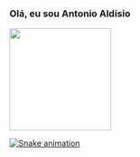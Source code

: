 ### Olá, eu sou Antonio Aldísio


 <div>
  <a href="https://github.com/antoonioaldisio">
  <img height="180em" src="https://github-readme-stats.vercel.app/api?username=antoonioaldisio&show_icons=true&theme=dark&include_all_commits=true&count_private=true"/>
   <!--
  <img height="180em" src="https://github-readme-stats.vercel.app/api/top-langs/?username=antoonioaldisio&layout=compact&langs_count=7&theme=dark"/>
</div>
-->
 
 ![Snake animation](https://github.com/antoonioaldisio/antoonioaldisio/blob/output/github-contribution-grid-snake.svg)

<!--
**AntoonioAldisio/AntoonioAldisio** is a ✨ _special_ ✨ repository because its `README.md` (this file) appears on your GitHub profile.

Here are some ideas to get you started:

- 🔭 I’m currently working on ...
- 🌱 I’m currently learning ...
- 👯 I’m looking to collaborate on ...
- 🤔 I’m looking for help with ...
- 💬 Ask me about ...
- 📫 How to reach me: ...
- 😄 Pronouns: ...
- ⚡ Fun fact: ...
-->
